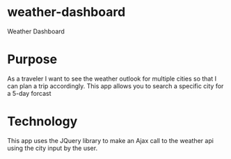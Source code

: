 # weather-dashboard
Weather Dashboard

# Purpose
As a traveler
I want to see the weather outlook for multiple cities
so that I can plan a trip accordingly.  This app allows you to search a specific city for a 5-day forcast

# Technology
This app uses the JQuery library to make an Ajax call to the weather api using the city input by the user.


